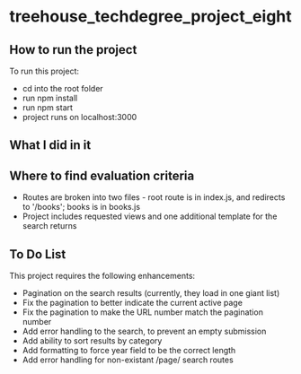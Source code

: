 # treehouse_techdegree_project_eight

How to run the project
-----------------------------------
To run this project:

* cd into the root folder
* run npm install
* run npm start
* project runs on localhost:3000


What I did in it
--------------------------------

Where to find evaluation criteria
---------------------------------

* Routes are broken into two files - root route is in index.js, and redirects to '/books'; books is in books.js
* Project includes requested views and one additional template for the search returns




To Do List
---------------------------------

This project requires the following enhancements:

* Pagination on the search results (currently, they load in one giant list)
* Fix the pagination to better indicate the current active page
* Fix the pagination to make the URL number match the pagination number
* Add error handling to the search, to prevent an empty submission
* Add ability to sort results by category
* Add formatting to force year field to be the correct length
* Add error handling for non-existant /page/ search routes


